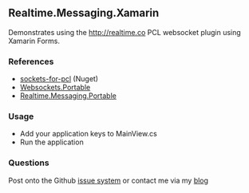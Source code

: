 ## Realtime.Messaging.Xamarin

Demonstrates using the http://realtime.co PCL websocket plugin using Xamarin Forms.


### References

- [sockets-for-pcl](https://github.com/rdavisau/sockets-for-pcl) (Nuget) 
- [Websockets.Portable](https://github.com/NVentimiglia/WebSocket.Portable) 
- [Realtime.Messaging.Portable](https://bitbucket.org/nventimiglia/realtime.messaging.portable) 


### Usage

- Add your application keys to MainView.cs
- Run the application

### Questions

Post onto the Github [issue system](https://github.com/NVentimiglia/WebSocket.Portable) or contact me via my [blog](http://nicholasventimiglia.com)